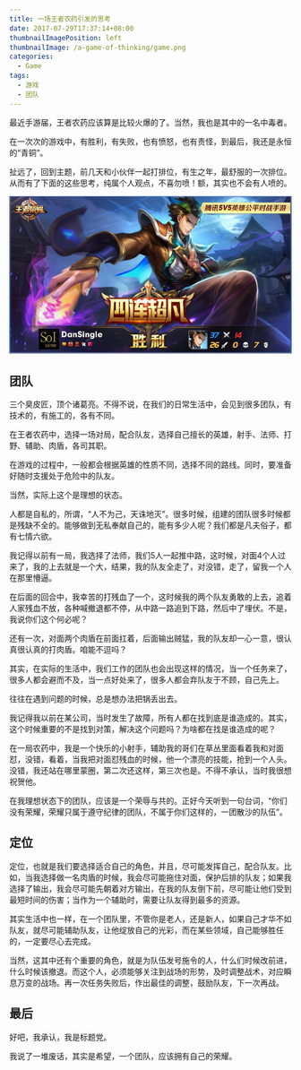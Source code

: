 ```yaml
---
title: 一场王者农药引发的思考
date: 2017-07-29T17:37:14+08:00
thumbnailImagePosition: left
thumbnailImage: /a-game-of-thinking/game.png
categories: 
  - Game
tags:
  - 游戏
  - 团队
---
```


最近手游届，王者农药应该算是比较火爆的了。当然，我也是其中的一名中毒者。
<!--more-->

在一次次的游戏中，有胜利，有失败，也有愤怒，也有责怪，到最后，我还是永恒的“青铜”。

扯远了，回到主题，前几天和小伙伴一起打排位，有生之年，最舒服的一次排位。从而有了下面的这些思考，纯属个人观点，不喜勿喷！额，其实也不会有人喷的。

![game](/a-game-of-thinking/game.png)

## 团队

三个臭皮匠，顶个诸葛亮。不得不说，在我们的日常生活中，会见到很多团队，有技术的，有施工的，各有不同。

在王者农药中，选择一场对局，配合队友，选择自己擅长的英雄，射手、法师、打野、辅助、肉盾，各司其职。

在游戏的过程中，一般都会根据英雄的性质不同，选择不同的路线。同时，要准备好随时支援处于危险中的队友。

当然，实际上这个是理想的状态。

人都是自私的，所谓，“人不为己，天诛地灭”。很多时候，组建的团队很多时候都是残缺不全的。能够做到无私奉献自己的，能有多少人呢？我们都是凡夫俗子，都有七情六欲。

我记得以前有一局，我选择了法师，我们5人一起推中路，这时候，对面4个人过来了，我的上去就是一个大，结果，我的队友全走了，对没错，走了，留我一个人在那里懵逼。

在后面的回合中，我幸苦的打残血了一个，这时候我的两个队友勇敢的上去，追着人家残血不放，各种喊撤退都不停，从中路一路追到下路，然后中了埋伏。不是，我说你们这个何必呢？

还有一次，对面两个肉盾在前面扛着，后面输出贼猛，我的队友却一心一意，很认真很认真的打肉盾。咱能不逗吗？

其实，在实际的生活中，我们工作的团队也会出现这样的情况，当一个任务来了，很多人都会避而不及，当一点好处来了，很多人都会弃队友于不顾，自己先上。

往往在遇到问题的时候，总是想办法把锅丢出去。

我记得我以前在某公司，当时发生了故障，所有人都在找到底是谁造成的。其实，这个时候重要的不是找到对策，解决这个问题吗？为啥都在找是谁造成的呢？

在一局农药中，我是一个快乐的小射手，辅助我的哥们在草丛里面看着我和对面怼，没错，看着，当我把对面怼残血的时候，他一个漂亮的技能，抢到一个人头。没错，我还站在哪里蒙圈，第二次还这样，第三次也是。不得不承认，当时我很想祝贺他。

在我理想状态下的团队，应该是一个荣辱与共的。正好今天听到一句台词，“你们没有荣耀，荣耀只属于遵守纪律的团队，不属于你们这样的，一团散沙的队伍”。

## 定位

定位，也就是我们要选择适合自己的角色，并且，尽可能发挥自己，配合队友。比如，当我选择做一名肉盾的时候，我会尽可能拖住对面，保护后排的队友；如果我选择了输出，我会尽可能先朝着对方输出，在我的队友倒下前，尽可能让他们受到最短时间的伤害；当作为一个辅助时，需要让队友得到最多的资源。

其实生活中也一样，在一个团队里，不管你是老人，还是新人，如果自己才华不如队友，就尽可能辅助队友，让他绽放自己的光彩，而在某些领域，自己能够胜任的，一定要尽心去完成。

当然，这其中还有个重要的角色，就是为队伍发号施令的人，什么们时候改前进，什么时候该撤退。而这个人，必须能够关注到战场的形势，及时调整战术，对应瞬息万变的战场。再一次任务失败后，作出最佳的调整，鼓励队友，下一次再战。

## 最后

好吧，我承认，我是标题党。

我说了一堆废话，其实是希望，一个团队，应该拥有自己的荣耀。